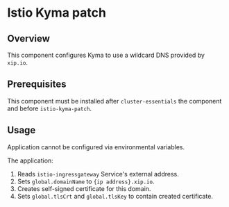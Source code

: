 # Istio Kyma patch

## Overview

This component configures Kyma to use a wildcard DNS provided by `xip.io`.

## Prerequisites

This component must be installed after `cluster-essentials` the component and before `istio-kyma-patch`.

## Usage

Application cannot be configured via environmental variables.

The application:
 1. Reads `istio-ingressgateway` Service's external address.
 2. Sets `global.domainName` to `{ip address}.xip.io`.
 3. Creates self-signed certificate for this domain.
 4. Sets `global.tlsCrt` and `global.tlsKey` to contain created certificate.
